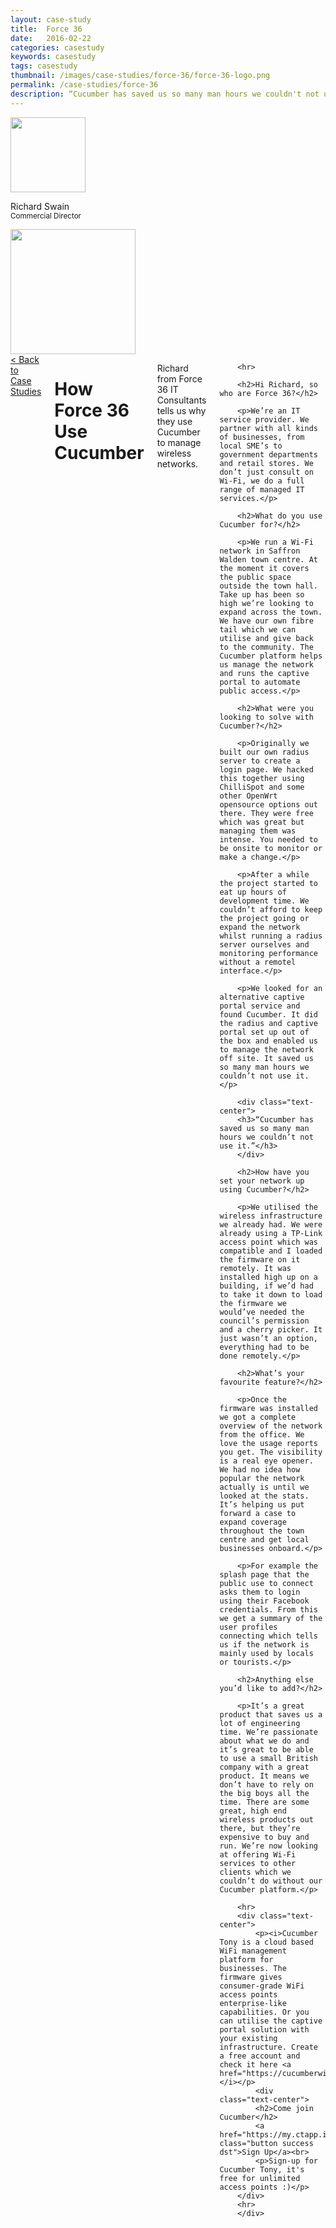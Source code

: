 ```yaml
---
layout: case-study
title:  Force 36
date:   2016-02-22
categories: casestudy
keywords: casestudy
tags: casestudy
thumbnail: /images/case-studies/force-36/force-36-logo.png
permalink: /case-studies/force-36
description: “Cucumber has saved us so many man hours we couldn't not use it.”
---
```


<div class="row">
  <div class="small-3 columns">
		<div class="text-center">
			<img class="cs-portrait text-center" src="/images/case-studies/force-36/force-36-richard.png" width="120px">
			<p>Richard Swain <br> <small>Commercial Director</small></p>
			<img src="/images/case-studies/force-36/force-36-logo.png" width="200px">
		</div>
  </div>
  <div class="small-9 columns">
  	<a href="/case-studies/">< Back to Case Studies</a>
  	<h1>How Force 36 Use Cucumber</h1>
		<p>Richard from Force 36 IT Consultants tells us why they use Cucumber to manage wireless networks.</p>
		
		<hr>

		<h2>Hi Richard, so who are Force 36?</h2>

		<p>We’re an IT service provider. We partner with all kinds of businesses, from local SME’s to government departments and retail stores. We don’t just consult on Wi-Fi, we do a full range of managed IT services.</p>

		<h2>What do you use Cucumber for?</h2>

		<p>We run a Wi-Fi network in Saffron Walden town centre. At the moment it covers the public space outside the town hall. Take up has been so high we’re looking to expand across the town. We have our own fibre tail which we can utilise and give back to the community. The Cucumber platform helps us manage the network and runs the captive portal to automate public access.</p>

		<h2>What were you looking to solve with Cucumber?</h2>

		<p>Originally we built our own radius server to create a login page. We hacked this together using ChilliSpot and some other OpenWrt opensource options out there. They were free which was great but managing them was intense. You needed to be onsite to monitor or make a change.</p>

		<p>After a while the project started to eat up hours of development time. We couldn’t afford to keep the project going or expand the network whilst running a radius server ourselves and monitoring performance without a remotel interface.</p>

		<p>We looked for an alternative captive portal service and found Cucumber. It did the radius and captive portal set up out of the box and enabled us to manage the network off site. It saved us so many man hours we couldn’t not use it.</p>

		<div class="text-center">
		<h3>“Cucumber has saved us so many man hours we couldn’t not use it.”</h3>
		</div>

		<h2>How have you set your network up using Cucumber?</h2>

		<p>We utilised the wireless infrastructure we already had. We were already using a TP-Link access point which was compatible and I loaded the firmware on it remotely. It was installed high up on a building, if we’d had to take it down to load the firmware we would’ve needed the council’s permission and a cherry picker. It just wasn’t an option, everything had to be done remotely.</p>

		<h2>What’s your favourite feature?</h2>

		<p>Once the firmware was installed we got a complete overview of the network from the office. We love the usage reports you get. The visibility is a real eye opener. We had no idea how popular the network actually is until we looked at the stats. It’s helping us put forward a case to expand coverage throughout the town centre and get local businesses onboard.</p>

		<p>For example the splash page that the public use to connect asks them to login using their Facebook credentials. From this we get a summary of the user profiles connecting which tells us if the network is mainly used by locals or tourists.</p>

		<h2>Anything else you’d like to add?</h2>

		<p>It’s a great product that saves us a lot of engineering time. We’re passionate about what we do and it’s great to be able to use a small British company with a great product. It means we don’t have to rely on the big boys all the time. There are some great, high end wireless products out there, but they’re expensive to buy and run. We’re now looking at offering Wi-Fi services to other clients which we couldn’t do without our Cucumber platform.</p>

		<hr>
		<div class="text-center">
			<p><i>Cucumber Tony is a cloud based WiFi management platform for businesses. The firmware gives consumer-grade WiFi access points enterprise-like capabilities. Or you can utilise the captive portal solution with your existing infrastructure. Create a free account and check it here <a href="https://cucumberwifi.io">cucumberwifi.io</a></i></p>
			<div class="text-center">
			<h2>Come join Cucumber</h2>
			<a href="https://my.ctapp.io/#/create" class="button success dst">Sign Up</a><br>
			<p>Sign-up for Cucumber Tony, it's free for unlimited access points :)</p>
		</div>
		<hr>
		</div>
  </div>
</div>
